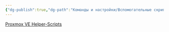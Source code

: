 ```yaml
---
{"dg-publish":true,"dg-path":"Команды и настройки/Вспомогательные скрипты Proxmox.md","permalink":"/komandy-i-nastrojki/vspomogatelnye-skripty-proxmox/","updated":"2024-10-06T02:54:19+03:00"}
---
```


[Proxmox VE Helper-Scripts](https://tteck.github.io/Proxmox/)
